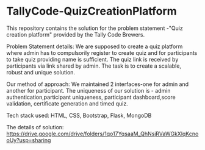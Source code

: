 # TallyCode-QuizCreationPlatform
This repository contains the solution for the problem statement -"Quiz creation platform" provided by the Tally Code Brewers.

Problem Statement details:
We are supposed to create a quiz platform where admin has to compulsorily register to create quiz and for participants to take quiz providing name is sufficient.
The quiz link is received by participants via link shared by admin.
The task is to create a scalable, robust and unique solution.

Our method of approach:
We maintained 2 interfaces-one for admin and another for participant.
The uniqueness of our solution is - admin authentication,participant uniqueness, participant dashboard,score validation, certificate generation and timed quiz.

Tech stack used: HTML, CSS, Bootstrap, Flask, MongoDB

The details of solution:  https://drive.google.com/drive/folders/1qo17YqsaaM_QhNsjRVaWGkXlqKcnooUy?usp=sharing

